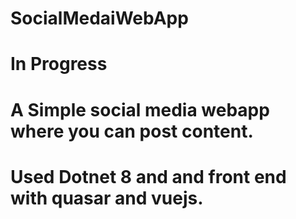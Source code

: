 # SocialMedaiWebApp

# In Progress

# A Simple social media webapp where you can post content.

# Used Dotnet 8 and and front end with quasar and vuejs.


